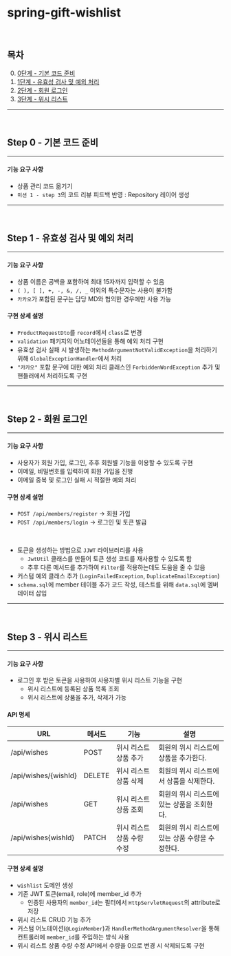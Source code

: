 # spring-gift-wishlist

<br>

## 목차

0. [0단계 - 기본 코드 준비](#step-0---기본-코드-준비)
1. [1단계 - 유효성 검사 및 예외 처리](#step-1---유효성-검사-및-예외-처리)
2. [2단계 - 회원 로그인](#step-2---회원-로그인)
3. [3단계 - 위시 리스트](#step-3---위시-리스트)

---

<br>

## Step 0 - 기본 코드 준비

---

#### 기능 요구 사항

- 상품 관리 코드 옮기기
- `미션 1 - step 3`의 코드 리뷰 피드백 반영 : Repository 레이어 생성

---

<br>

## Step 1 - 유효성 검사 및 예외 처리

---

#### 기능 요구 사항

- 상품 이름은 공백을 포함하여 최대 15자까지 입력할 수 있음
- `( ), [ ], +, -, &, /, _` 이외의 특수문자는 사용이 불가함
- `카카오`가 포함된 문구는 담당 MD와 협의한 경우에만 사용 가능


#### 구현 상세 설명

- `ProductRequestDto`를 `record`에서 `class`로 변경
- `validation` 패키지의 어노테이션들을 통해 예외 처리 구현
- 유효성 검사 실패 시 발생하는 `MethodArgumentNotValidException`을 처리하기 위해 `GlobalExceptionHandler`에서 처리
- `"카카오"` 포함 문구에 대한 예외 처리 클래스인 `ForbiddenWordException` 추가 및 핸들러에서 처리하도록 구현

---

<br>

## Step 2 - 회원 로그인

---

#### 기능 요구 사항

- 사용자가 회원 가입, 로그인, 추후 회원별 기능을 이용할 수 있도록 구현
- 이메일, 비밀번호를 입력하여 회원 가입을 진행
- 이메일 중복 및 로그인 실패 시 적절한 예외 처리


#### 구현 상세 설명

- `POST /api/members/register` → 회원 가입
- `POST /api/members/login` → 로그인 및 토큰 발급

<br>

- 토큰을 생성하는 방법으로 `JJWT` 라이브러리를 사용
    + `JwtUtil` 클래스를 만들어 토큰 생성 코드를 재사용할 수 있도록 함
    + 추후 다른 메서드를 추가하여 `Filter`를 적용하는데도 도움을 줄 수 있음
- 커스텀 예외 클래스 추가 (`LoginFailedException`, `DuplicateEmailException`)
- `schema.sql`에 member 테이블 추가 코드 작성, 테스트를 위해 `data.sql`에 멤버 데이터 삽입

---

<br>

## Step 3 - 위시 리스트

---

#### 기능 요구 사항

- 로그인 후 받은 토큰을 사용하여 사용자별 위시 리스트 기능을 구현
    + 위시 리스트에 등록된 상품 목록 조회
    + 위시 리스트에 상품을 추가, 삭제가 가능


#### API 명세

| URL                                                   | 메서드    | 기능           | 설명                       |
|-------------------------------------------------------|--------|--------------|--------------------------|
| /api/wishes                                           | POST   | 위시 리스트 상품 추가 | 회원의 위시 리스트에 상품을 추가한다.    |
| /api/wishes/{wishId}                                  | DELETE | 위시 리스트 상품 삭제 | 회원의 위시 리스트에서 상품을 삭제한다.   |
| /api/wishes | GET    | 위시 리스트 상품 조회 | 회원의 위시 리스트에 있는 상품을 조회한다. |
| /api/wishes{wishId} | PATCH | 위시 리스트 상품 수량 수정 | 회원의 위시 리스트에 있는 상품 수량을 수정한다. |

#### 구현 상세 설명

- `wishlist` 도메인 생성
- 기존 JWT 토큰(email, role)에 member_id 추가
  + 인증된 사용자의 `member_id`는 필터에서 `HttpServletRequest`의 attribute로 저장
- 위시 리스트 CRUD 기능 추가
- 커스텀 어노테이션(`@LoginMember`)과 `HandlerMethodArgumentResolver`을 통해 컨트롤러에 `member_id`를 주입하는 방식 사용
- 위시 리스트 상품 수량 수정 API에서 수량을 0으로 변경 시 삭제되도록 구현